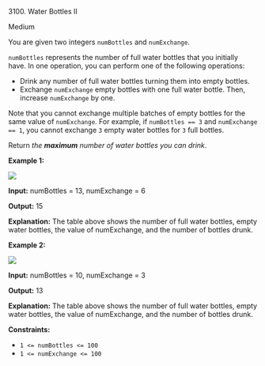 3100\. Water Bottles II

Medium

You are given two integers `numBottles` and `numExchange`.

`numBottles` represents the number of full water bottles that you initially have. In one operation, you can perform one of the following operations:

*   Drink any number of full water bottles turning them into empty bottles.
*   Exchange `numExchange` empty bottles with one full water bottle. Then, increase `numExchange` by one.

Note that you cannot exchange multiple batches of empty bottles for the same value of `numExchange`. For example, if `numBottles == 3` and `numExchange == 1`, you cannot exchange `3` empty water bottles for `3` full bottles.

Return _the **maximum** number of water bottles you can drink_.

**Example 1:**

![](https://leetcode-in-java.github.io/src/main/java/g3001_3100/s3100_water_bottles_ii/exampleone1.png)

**Input:** numBottles = 13, numExchange = 6

**Output:** 15

**Explanation:** The table above shows the number of full water bottles, empty water bottles, the value of numExchange, and the number of bottles drunk.

**Example 2:**

![](https://leetcode-in-java.github.io/src/main/java/g3001_3100/s3100_water_bottles_ii/example231.png)

**Input:** numBottles = 10, numExchange = 3

**Output:** 13

**Explanation:** The table above shows the number of full water bottles, empty water bottles, the value of numExchange, and the number of bottles drunk.

**Constraints:**

*   `1 <= numBottles <= 100`
*   `1 <= numExchange <= 100`